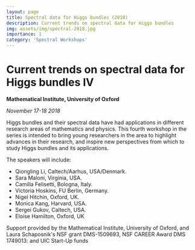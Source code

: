 ```yaml
---
layout: page
title: Spectral data for Higgs bundles (2018)
description: Current trends on spectral data for Higgs bundles
img: assets/img/spectral-2018.jpg
importance: 1
category: 'Spectral Workshops'
---
```


# Current trends on spectral data for Higgs bundles IV

**Mathematical Institute, University of Oxford**

*November 17-18 2018*

Higgs bundles and their spectral data have had applications in different research areas of mathematics and physics. This fourth  workshop in the series   is intended to bring young researchers in the area to highlight advances in their research, and inspire new perspectives from which to study Higgs bundles and its applications. 

The speakers will include:

* Qiongling Li, Caltech/Aarhus, USA/Denmark.
* Sara Maloni, Virginia, USA.
* Camilla Felisetti, Bologna, Italy.
* Victoria Hoskins, FU Berlin, Germany.
* Nigel Hitchin, Oxford, UK.
* Monica Kang, Harvard, USA.
* Sergei Gukov, Caltech, USA.
* Eloise Hamilton, Oxford, UK

Support provided by the Mathematical Institute, University of Oxford, and Laura Schaposnik's NSF grant DMS-1509693, NSF CAREER Award DMS 1749013: and UIC Start-Up funds